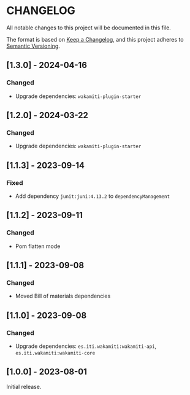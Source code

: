 # CHANGELOG

All notable changes to this project will be documented in this file.

The format is based on [Keep a Changelog][1],
and this project adheres to [Semantic Versioning][2].

## [1.3.0] - 2024-04-16

### Changed
- Upgrade dependencies: `wakamiti-plugin-starter`


## [1.2.0] - 2024-03-22

### Changed
- Upgrade dependencies: `wakamiti-plugin-starter`


## [1.1.3] - 2023-09-14

### Fixed
- Add dependency `junit:juni:4.13.2` to `dependencyManagement`


## [1.1.2] - 2023-09-11

### Changed
- Pom flatten mode


## [1.1.1] - 2023-09-08

### Changed
- Moved Bill of materials dependencies


## [1.1.0] - 2023-09-08

### Changed
- Upgrade dependencies: `es.iti.wakamiti:wakamiti-api`, `es.iti.wakamiti:wakamiti-core`


## [1.0.0] - 2023-08-01

Initial release.  


[1]: <https://keepachangelog.com/en/1.0.0/>
[2]: <https://semver.org>
